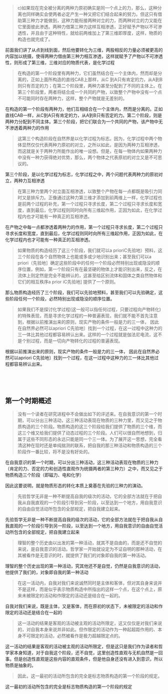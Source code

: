 <blockquote data-pid="1U3Z5s5p">c)如果现在完全被分离的两种力原初确实是同一个点上的力，那么，这种分离也同样确实会使两者必定产生一种又把它们结合起来的努力。但这只有借助第三种力才能做到，这种力能衔接两种对立的力，而两种对立的力又能在它里面彼此渗透。两种力借第三种力这样互相渗透，正好赋予产物以不可渗透性，并且由于这种特性，就给前两维加上了第三维即厚度，这样，物质的构造也就完成了。</blockquote><p data-pid="j9wcUwuE">前面我们讲了从点到线到面，然后他要转化为三维，两股相反的力量必须被更高的内容加以统摄，使得两种力借由第三种力相互渗透，这样就赋予了产物以不可渗透性，则形成了第三维，三维对应的物质代表，是化学过程</p><blockquote data-pid="hfp6-kwN">在构造的第一个阶段里有两种力，它们虽然结合在一个主体内，然而却是分离的，正如上面所构造的直线CAB上那样，从C 到A只有肯定的力，从A到B则只有否定的力；在第二个阶段里，两种力甚至分配到了不同的主体上。在第三个阶段里，两者将结合成一个共同的产物，以致整个产物中没有一个点不可能同时存在两种力，这样，整个产物就是无差别的。</blockquote><p data-pid="1A8Ur6Ah">在构造的第一个阶段有两种力，他们互相结合在一个主体内，然而是分离的。正如直线CAB一样，从C到A只有肯定的力，从A到B只有否定的力。第二个阶段，则是两种力分配到不同主体。第三个阶段，把它们联合为一个共同的产物，该产物中无不渗透着两种力的作用</p><blockquote data-pid="4i-gla3e">这第三个构造阶段在自然界是以化学过程为标志。因为，化学过程中两个物体显然仅仅代表两种力原初的对立，之所以如此，是因为两种力互相渗透，而这就是关于两种力所能作出的唯一设想。但是，在每一物体内如果两种力中没有一种力获得绝对优势，那么，两个物体之代表原初的对立又是不可思议的。</blockquote><p data-pid="jy8LeZez">第三个阶段，是以化学过程为标志，化学过程之中，两个问题代表两种力的原初对立，两种力互相渗透</p><blockquote data-pid="lRv3umeC">在第三种力里两个对立面互相渗透，以致整个产物在每一点都既是吸引力同时又是排斥力。正像通过这种力第三维才添加到前两维上一样，化学过程也是前两个过程的补充，第一个过程只寻求长度，第二个过程只寻求长度和宽度，直到最后，化学过程则同时向所有三维起作用，正因为如此，在化学过程内也才可能有一种真正的互相渗透。</blockquote><p data-pid="bpwtnkjJ">在产物之中每一点都渗透着两种力的作用，第一个过程只寻求长度，第二个过程只寻求长度和宽度，直到最后，化学过程则同时向所有三维起作用，正因为如此，在化学过程内也才可能有一种真正的互相渗透。</p><blockquote data-pid="SOaPrmMY">如果物质的构造经历了这三个阶段，我们就可以a prioriC先验地）预料，这三个阶段在各个自然物体上也能或多或少地识别出来；甚至我们可以a priori（先验地］确定这些阶段中的任何一个阶段必然特别出现或隐没的顺序位置，例如，第一个阶段只有在最坚硬的物体上才能识别出来，反之，在流体上则定然是完全不能辨认的，这甚至给区别流体和固体之类自然物体和它们的相互秩序a prior iC先验地] 提供了一个原则。</blockquote><p data-pid="cvaQc3C9">那么物质构造经历了三个阶段，我们可以先验地预料，甚至我们可以先验确定，这些阶段任何一个阶段，必然特别出现或隐没的顺序位置。</p><blockquote data-pid="dFlk_Y8p">如果我们不是探讨化学过程(这一般可以指任何过程，只要过程向产物转化)的特殊表现，而是寻求化学过程的一种普遍表现，我们就不能不首先注意到，根据以前推演出来的原则，现实产物的条件一般是力的三一体， 因此在自然界必然可以apriori C先验地〕找到一个过程，在这一过程中这种力的三一体比其他过程都容易辨认出来。这样的一个过程就是伽法尼电流，这不是个别过程，而是一切向产物转化的过程的普遍表现。</blockquote><p data-pid="hLqLe3LW">根据以前推演出来的原则，现实产物的条件一般是力的三一体， 因此在自然界必然可以apriori C先验地〕找到一个过程，在这一过程中这种力的三一体比其他过程都容易辨认出来。</p><p><br></p><p><br></p><h2>第一个时期概述</h2><blockquote data-pid="IyqyFcJU">没有一个读者在研究进程中不会做出如下的评述来。在自我意识的第一个时期，可以分出三种活动，这三种活动表现在物质的三种力里，而又见之于物质构造的三个阶段。物质构造的这三个阶段给我们提供了物质的三个维，而这三个维又给我们提供了动态过程的三个阶段。人们可以很自然地想到，归属于这些不同形态的永远只能是同一个三一体。为了展开这一思想，完全看清这种在现时还是单纯揣测的联系，把自我的那三种活动和物质构造的三个阶段作一番比较，将不是没有好处的。</blockquote><p data-pid="5yskwrzV">在自我意识的第一个时期，可以分出三种活动，这三种活动表现在物质的三种力（肯定的力、否定的力和创造性直观作为统摄两者的第三种力）之中，而又见之于物质构造三个阶段（即磁力、电和化学）</p><p data-pid="74WEAKxz">因此这要说明，就是物质形态的转化本质上奠基在先验的三种力的演动。</p><blockquote data-pid="WrkGcKIJ">先验哲学无非是一种不断提高自我的级次的活动，它的全部方法就在于把自我从自我直观的一个阶段引导到另一阶段，以至达到一个地方，用自我意识的自由自觉活动所包含的全部规定，把自我建立起来。</blockquote><p data-pid="5qH33XQk">先验哲学无非是一种不断提高自我的级次的活动，它的全部方法就在于把自我从自我直观的一个阶段引导到另一阶段，以至达到一个地方，用自我意识的自由自觉活动所包含的全部规定，把自我建立起来</p><blockquote data-pid="HhLvzMOT">理智的整个历史由以出发的第一种活动，就其不是自由的，而是还不自觉的来说，是自我意识的活动。哲学家一开始就设定为不证自明的那种活动，在其被看作是无意识的时，就提供了我们的对象即自我的第一种活动。</blockquote><p data-pid="C3I5ObYJ">理智的整个历史出现的第一种活动，究其他还不是自觉，仍然是自我意识的活动，他提供了我们的，对象即自我的第一种活动</p><blockquote data-pid="oGZRS6_F">在这一活动内，自我对我们来说诚然同时是主体和客体，但对其自身来说并不是这样，而是似乎表示物质构造中所指出的这样一个点，在这个点上，原来未被限定的活动和作限定的活动还是结合在一起的。</blockquote><p data-pid="jB8xuX1e">自我对我们来说，既是主体，又是客体，而在原初的状态下，未被限定的活动和作限定的活动还是结合在一起的</p><blockquote data-pid="Zn3b7JvW">这一活动的结果是客观的活动被主观的活动所限定，这又仅仅是对我们来说的，对自我本身来说并非如此。但作限定的活动作为一种起超距作用的、本身不可限定的活动，必然被看作是极力超越限定点的。</blockquote><p data-pid="RQYbBM2B">这一活动的结果是客观的活动被主观的活动所限定，但是这只是我们作为读者和哲学家本身知道，对于自我这个阶段，还不自觉，这里创造性直观与无机自然是一回事。但是创造性直观是这些内容的直观条件，但是他自身还没有进入到意识，所以物质是抽象的。</p><blockquote data-pid="sNRSJA4R">因此，这一最初的活动所包含的完全是标志物质构造的第一个阶段的规定。</blockquote><p data-pid="-Ue5NIro">这一最初的活动所包含的完全是标志物质构造的第一个阶段的规定</p><p></p>